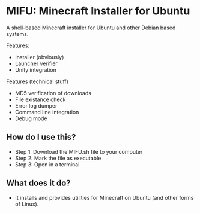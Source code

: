MIFU: Minecraft Installer for Ubuntu
=====================================

A shell-based Minecraft installer for Ubuntu and other Debian based systems.

Features:
- Installer (obviously)
- Launcher verifier
- Unity integration

Features (technical stuff)
- MD5 verification of downloads
- File existance check
- Error log dumper
- Command line integration
- Debug mode

How do I use this?
---
- Step 1: Download the MIFU.sh file to your computer
- Step 2: Mark the file as executable
- Step 3: Open in a terminal

What does it do?
---
- It installs and provides utilities for Minecraft on Ubuntu (and other forms of Linux).
